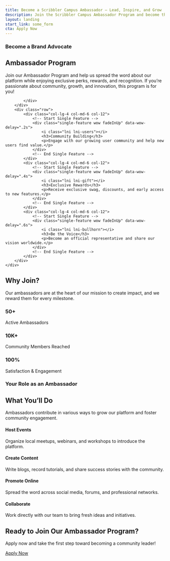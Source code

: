 ```yaml
---
title: Become a Scribbler Campus Ambassador – Lead, Inspire, and Grow
description: Join the Scribbler Campus Ambassador Program and become the face of innovation at your college. Lead your peers, showcase your skills, and get recognized with certificates, goodies, and opportunities. Apply today and kickstart your journey as a tech influencer on campus!
layout: landing
start_link: some_form
cta: Apply Now
---
```



<!-- Start Features Area -->
<section id="features" class="features section">
    <div class="container">
        <div class="row">
            <div class="col-12">
                <div class="title">
                    <h3 class="wow zoomIn" data-wow-delay=".2s">Become a Brand Advocate</h3>
                    <h2 class="wow fadeInUp" data-wow-delay=".4s">Ambassador Program</h2>
					<p class="wow fadeInUp" data-wow-delay=".6s">
                        Join our Ambassador Program and help us spread the word about our platform while enjoying exclusive perks, rewards, and recognition. If you’re passionate about community, growth, and innovation, this program is for you!
                    </p> 
				</div>
				

		
		
            </div>
        </div>
        <div class="row">
            <div class="col-lg-4 col-md-6 col-12">
                <!-- Start Single Feature -->
                <div class="single-feature wow fadeInUp" data-wow-delay=".2s">
                    <i class="lni lni-users"></i>
                    <h3>Community Building</h3>
                    <p>Engage with our growing user community and help new users find value.</p>
                </div>
                <!-- End Single Feature -->
            </div>
            <div class="col-lg-4 col-md-6 col-12">
                <!-- Start Single Feature -->
                <div class="single-feature wow fadeInUp" data-wow-delay=".4s">
                    <i class="lni lni-gift"></i>
                    <h3>Exclusive Rewards</h3>
                    <p>Receive exclusive swag, discounts, and early access to new features.</p>
                </div>
                <!-- End Single Feature -->
            </div>
            <div class="col-lg-4 col-md-6 col-12">
                <!-- Start Single Feature -->
                <div class="single-feature wow fadeInUp" data-wow-delay=".6s">
                    <i class="lni lni-bullhorn"></i>
                    <h3>Be the Voice</h3>
                    <p>Become an official representative and share our vision worldwide.</p>
                </div>
                <!-- End Single Feature -->
            </div>
        </div>
    </div>
</section>
<!-- End Features Area -->

<!-- Start Achievement Area -->
<section class="our-achievement section">
    <div class="container">
        <div class="row">
            <div class="col-lg-10 offset-lg-1 col-md-12 col-12">
                <div class="title">
                    <h2>Why Join?</h2>
                    <p>Our ambassadors are at the heart of our mission to create impact, and we reward them for every milestone.</p>
                </div>
            </div>
        </div>
        <div class="row">
            <div class="col-lg-8 offset-lg-2 col-md-12 col-12">
                <div class="row">
                    <div class="col-lg-4 col-md-4 col-12">
                        <div class="single-achievement wow fadeInUp" data-wow-delay=".2s">
                            <h3 class="counter"><span id="secondo1" class="countup" cup-end="50">50</span>+</h3>
                            <p>Active Ambassadors</p>
                        </div>
                    </div>
                    <div class="col-lg-4 col-md-4 col-12">
                        <div class="single-achievement wow fadeInUp" data-wow-delay=".4s">
                            <h3 class="counter"><span id="secondo2" class="countup" cup-end="10">10</span>K+</h3>
                            <p>Community Members Reached</p>
                        </div>
                    </div>
                    <div class="col-lg-4 col-md-4 col-12">
                        <div class="single-achievement wow fadeInUp" data-wow-delay=".6s">
                            <h3 class="counter"><span id="secondo3" class="countup" cup-end="100">100</span>%</h3>
                            <p>Satisfaction & Engagement</p>
                        </div>
                    </div>
                </div>
            </div>
        </div>
    </div>
</section>
<!-- End Achievement Area -->

<!-- Start Use Cases Area -->
<section id="usecases" class="pricing-table section">
    <div class="container">
        <div class="row">
            <div class="col-12">
                <div class="title">
                    <h3 class="wow zoomIn" data-wow-delay=".2s">Your Role as an Ambassador</h3>
                    <h2 class="wow fadeInUp" data-wow-delay=".4s">What You’ll Do</h2>
                    <p class="wow fadeInUp" data-wow-delay=".6s">Ambassadors contribute in various ways to grow our platform and foster community engagement.</p>
                </div>
            </div>
        </div>
        <div class="row">
            <div class="col-lg-3 col-md-6 col-12">
                <!-- Single Table -->
                <div class="single-table wow fadeInUp" data-wow-delay=".2s">
                    <div class="table-head">
                        <h4 class="title">Host Events</h4>
                        <p>Organize local meetups, webinars, and workshops to introduce the platform.</p>
                    </div>
                </div>
            </div>
            <div class="col-lg-3 col-md-6 col-12">
                <!-- Single Table -->
                <div class="single-table wow fadeInUp" data-wow-delay=".4s">
                    <div class="table-head">
                        <h4 class="title">Create Content</h4>
                        <p>Write blogs, record tutorials, and share success stories with the community.</p>
                    </div>
                </div>
            </div>
            <div class="col-lg-3 col-md-6 col-12">
                <!-- Single Table -->
                <div class="single-table wow fadeInUp" data-wow-delay=".6s">
                    <div class="table-head">
                        <h4 class="title">Promote Online</h4>
                        <p>Spread the word across social media, forums, and professional networks.</p>
                    </div>
                </div>
            </div>
            <div class="col-lg-3 col-md-6 col-12">
                <!-- Single Table -->
                <div class="single-table wow fadeInUp" data-wow-delay=".8s">
                    <div class="table-head">
                        <h4 class="title">Collaborate</h4>
                        <p>Work directly with our team to bring fresh ideas and initiatives.</p>
                    </div>
                </div>
            </div>
        </div>
    </div>
</section>
<!-- End Use Cases Area -->

<!-- Start Call To Action Area -->
<section class="section call-action">
    <div class="container">
        <div class="row">
            <div class="col-lg-8 offset-lg-2 col-md-12 col-12">
                <div class="cta-content">
                    <h2 class="wow fadeInUp" data-wow-delay=".2s">Ready to Join Our Ambassador Program?</h2>
                    <p class="wow fadeInUp" data-wow-delay=".4s">Apply now and take the first step toward becoming a community leader!</p>
                    <div class="button wow fadeInUp" data-wow-delay=".6s">
                        <a href="linkt-to-form" target="_blank" class="btn">Apply Now</a>
                    </div>
                </div>
            </div>
        </div>
    </div>
</section>
<!-- End Call To Action Area -->
